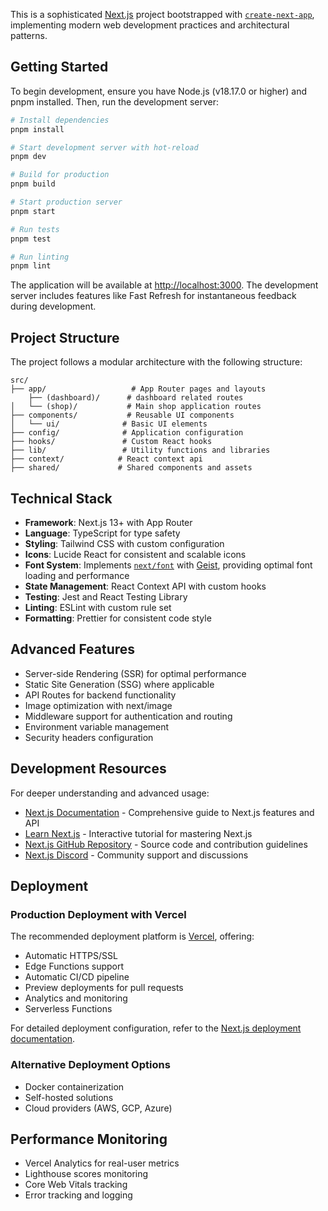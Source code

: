 This is a sophisticated [Next.js](https://nextjs.org) project bootstrapped with [`create-next-app`](https://nextjs.org/docs/app/api-reference/cli/create-next-app), implementing modern web development practices and architectural patterns.

## Getting Started

To begin development, ensure you have Node.js (v18.17.0 or higher) and pnpm installed. Then, run the development server:

```bash
# Install dependencies
pnpm install

# Start development server with hot-reload
pnpm dev

# Build for production
pnpm build

# Start production server
pnpm start

# Run tests
pnpm test

# Run linting
pnpm lint
```

The application will be available at [http://localhost:3000](http://localhost:3000). The development server includes features like Fast Refresh for instantaneous feedback during development.

## Project Structure

The project follows a modular architecture with the following structure:

```
src/
├── app/                   # App Router pages and layouts
    ├── (dashboard)/      # dashboard related routes
│   └── (shop)/           # Main shop application routes
├── components/           # Reusable UI components
│   └── ui/              # Basic UI elements
├── config/              # Application configuration
├── hooks/               # Custom React hooks
├── lib/                 # Utility functions and libraries
├── context/            # React context api
├── shared/             # Shared components and assets
```

## Technical Stack

- **Framework**: Next.js 13+ with App Router
- **Language**: TypeScript for type safety
- **Styling**: Tailwind CSS with custom configuration
- **Icons**: Lucide React for consistent and scalable icons
- **Font System**: Implements [`next/font`](https://nextjs.org/docs/app/building-your-application/optimizing/fonts) with [Geist](https://vercel.com/font), providing optimal font loading and performance
- **State Management**: React Context API with custom hooks
- **Testing**: Jest and React Testing Library
- **Linting**: ESLint with custom rule set
- **Formatting**: Prettier for consistent code style

## Advanced Features

- Server-side Rendering (SSR) for optimal performance
- Static Site Generation (SSG) where applicable
- API Routes for backend functionality
- Image optimization with next/image
- Middleware support for authentication and routing
- Environment variable management
- Security headers configuration

## Development Resources

For deeper understanding and advanced usage:

- [Next.js Documentation](https://nextjs.org/docs) - Comprehensive guide to Next.js features and API
- [Learn Next.js](https://nextjs.org/learn) - Interactive tutorial for mastering Next.js
- [Next.js GitHub Repository](https://github.com/vercel/next.js) - Source code and contribution guidelines
- [Next.js Discord](https://nextjs.org/discord) - Community support and discussions

## Deployment

### Production Deployment with Vercel

The recommended deployment platform is [Vercel](https://vercel.com/new?utm_medium=default-template&filter=next.js&utm_source=create-next-app&utm_campaign=create-next-app-readme), offering:

- Automatic HTTPS/SSL
- Edge Functions support
- Automatic CI/CD pipeline
- Preview deployments for pull requests
- Analytics and monitoring
- Serverless Functions

For detailed deployment configuration, refer to the [Next.js deployment documentation](https://nextjs.org/docs/app/building-your-application/deploying).

### Alternative Deployment Options

- Docker containerization
- Self-hosted solutions
- Cloud providers (AWS, GCP, Azure)

## Performance Monitoring

- Vercel Analytics for real-user metrics
- Lighthouse scores monitoring
- Core Web Vitals tracking
- Error tracking and logging

<!-- ## Contributing

Please read our CONTRIBUTING.md file for guidelines on code style, branch naming conventions, and the pull request process. -->
